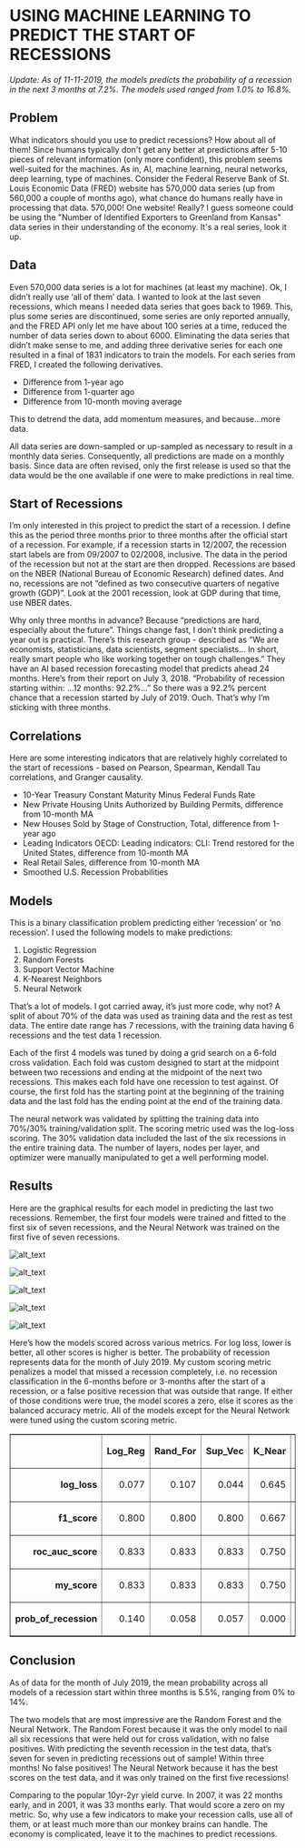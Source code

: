 <!--
.. title: Predicting Recessions
.. slug: predicting-recessions
.. date: 2019-08-27 20:10:17 UTC-05:00
.. tags: 
.. category: 
.. link: 
.. description: 
.. type: text
-->





# USING MACHINE LEARNING TO PREDICT THE START OF RECESSIONS
*Update: As of 11-11-2019, the models predicts the probability of a recession in the next 3 months at 7.2%. The models used ranged from 1.0% to 16.8%.*

## Problem

What indicators should you use to predict recessions? How about all of them! Since humans typically don't get any better at predictions after 5-10 pieces of relevant information (only more confident), this problem seems well-suited for the machines. As in, AI, machine learning, neural networks, deep learning, type of machines. Consider the Federal Reserve Bank of St. Louis Economic Data (FRED) website has 570,000 data series (up from 560,000 a couple of months ago), what chance do humans really have in processing that data. 570,000! One website! Really? I guess someone could be using the "Number of Identified Exporters to Greenland from Kansas" data series in their understanding of the economy. It's a real series, look it up.


## Data

Even 570,000 data series is a lot for machines (at least my machine). Ok, I didn’t really use ‘all of them’ data. I wanted to look at the last seven recessions, which means I needed data series that goes back to 1969. This, plus some series are discontinued, some series are only reported annually, and the FRED API only let me have about 100 series at a time, reduced the number of data series down to about 6000. Eliminating the data series that didn’t make sense to me, and adding three derivative series for each one resulted in a final of 1831 indicators to train the models. For each series from FRED, I created the following derivatives.



*   Difference from 1-year ago
*   Difference from 1-quarter ago
*   Difference from 10-month moving average

This to detrend the data, add momentum measures, and because...more data. 

All data series are down-sampled or up-sampled as necessary to result in a monthly data series. Consequently, all predictions are made on a monthly basis. Since data are often revised, only the first release is used so that the data would be the one available if one were to make predictions in real time. 


## Start of Recessions

I’m only interested in this project to predict the start of a recession. I define this as the period three months prior to three months after the official start of a recession. For example, if a recession starts in 12/2007, the recession start labels are from 09/2007 to 02/2008, inclusive. The data in the period of the recession but not at the start are then dropped. Recessions are based on the NBER (National Bureau of Economic Research) defined dates. And no, recessions are not “defined as two consecutive quarters of negative growth (GDP)”. Look at the 2001 recession, look at GDP during that time, use NBER dates.

Why only three months in advance? Because “predictions are hard, especially about the future”. Things change fast, I don’t think predicting a year out is practical. There’s this research group - described as “We are economists, statisticians, data scientists, segment specialists… In short, really smart people who like working together on tough challenges.” They have an AI based recession forecasting model that predicts ahead 24 months. Here’s from their report on July 3, 2018. “Probability of recession starting within: ...12 months:  92.2%...” So there was a 92.2% percent chance that a recession started by July of 2019. Ouch. That’s why I’m sticking with three months.


## Correlations

Here are some interesting indicators that are relatively highly correlated to the start of recessions - based on Pearson, Spearman, Kendall Tau correlations, and Granger causality.



*   10-Year Treasury Constant Maturity Minus Federal Funds Rate
*   New Private Housing Units Authorized by Building Permits, difference from 10-month MA
*   New Houses Sold by Stage of Construction, Total, difference from 1-year ago
*   Leading Indicators OECD: Leading indicators: CLI: Trend restored for the United States, difference from 10-month MA
*   Real Retail Sales, difference from 10-month MA
*   Smoothed U.S. Recession Probabilities


## Models

This is a binary classification problem predicting either ‘recession’ or ‘no recession’. I used the following models to make predictions:



1. Logistic Regression
2. Random Forests
3. Support Vector Machine
4. K-Nearest Neighbors
5. Neural Network

That’s a lot of models. I got carried away, it’s just more code, why not? A split of about 70% of the data was used as training data and the rest as test data. The entire date range has 7 recessions, with the training data having 6 recessions and the test data 1 recession.

Each of the first 4 models was tuned by doing a grid search on a 6-fold cross validation. Each fold was custom designed to start at the midpoint between two recessions and ending at the midpoint of the next two recessions. This makes each fold have one recession to test against. Of course, the first fold has the starting point at the beginning of the training data and the last fold has the ending point at the end of the training data.

The neural network was validated by splitting the training data into 70%/30% training/validation split. The scoring metric used was the log-loss scoring. The 30% validation data included the last of the six recessions in the entire training data. The number of layers, nodes per layer, and optimizer were manually manipulated to get a well performing model.


## Results

Here are the graphical results for each model in predicting the last two recessions. Remember, the first four models were trained and fitted to the first six of seven recessions, and the Neural Network was trained on the first five of seven recessions.






![alt_text](/images/recession-blog0.png "")






![alt_text](/images/recession-blog1.png "")






![alt_text](/images/recession-blog2.png "")







![alt_text](/images/recession-blog3.png "")





![alt_text](/images/recession-blog4.png "")


Here’s how the models scored across various metrics. For log loss, lower is better, all other scores is higher is better. The probability of recession  represents data for the month of July 2019. My custom scoring metric penalizes a model that missed a recession completely, i.e. no recession classification in the 6-months before or 3-months after the start of a recession, or a false positive recession that was outside that range. If either of those conditions were true, the model scores a zero, else it scores as the balanced accuracy metric. All of the models except for the Neural Network were tuned using the custom scoring metric.


<table border="1" cellspacing="3" cellpadding="3">
  <tr>
   <td>
   </td>
   <td><p style="text-align: right">
<strong>Log_Reg</strong></p>

   </td>
   <td><p style="text-align: right">
<strong>Rand_For</strong></p>

   </td>
   <td><p style="text-align: right">
<strong>Sup_Vec</strong></p>

   </td>
   <td><p style="text-align: right">
<strong>K_Near</strong></p>

   </td>
   <td><p style="text-align: right">
<strong>Neur_Net</strong></p>

   </td>
   <td><p style="text-align: right">
<strong>Mean</strong></p>

   </td>
  </tr>
  <tr>
   <td><p style="text-align: right">
<strong>log_loss</strong></p>

   </td>
   <td><p style="text-align: right">
0.077</p>

   </td>
   <td><p style="text-align: right">
0.107</p>

   </td>
   <td><p style="text-align: right">
0.044</p>

   </td>
   <td><p style="text-align: right">
0.645</p>

   </td>
   <td><p style="text-align: right">
0.040</p>

   </td>
   <td><p style="text-align: right">
0.182</p>

   </td>
  </tr>
  <tr>
   <td><p style="text-align: right">
<strong>f1_score</strong></p>

   </td>
   <td><p style="text-align: right">
0.800</p>

   </td>
   <td><p style="text-align: right">
0.800</p>

   </td>
   <td><p style="text-align: right">
0.800</p>

   </td>
   <td><p style="text-align: right">
0.667</p>

   </td>
   <td><p style="text-align: right">
1.000</p>

   </td>
   <td><p style="text-align: right">
0.813</p>

   </td>
  </tr>
  <tr>
   <td><p style="text-align: right">
<strong>roc_auc_score</strong></p>

   </td>
   <td><p style="text-align: right">
0.833</p>

   </td>
   <td><p style="text-align: right">
0.833</p>

   </td>
   <td><p style="text-align: right">
0.833</p>

   </td>
   <td><p style="text-align: right">
0.750</p>

   </td>
   <td><p style="text-align: right">
1.000</p>

   </td>
   <td><p style="text-align: right">
0.850</p>

   </td>
  </tr>
  <tr>
   <td><p style="text-align: right">
<strong>my_score</strong></p>

   </td>
   <td><p style="text-align: right">
0.833</p>

   </td>
   <td><p style="text-align: right">
0.833</p>

   </td>
   <td><p style="text-align: right">
0.833</p>

   </td>
   <td><p style="text-align: right">
0.750</p>

   </td>
   <td><p style="text-align: right">
1.000</p>

   </td>
   <td><p style="text-align: right">
0.850</p>

   </td>
  </tr>
  <tr>
   <td><p style="text-align: right">
<strong>prob_of_recession</strong></p>

   </td>
   <td><p style="text-align: right">
0.140</p>

   </td>
   <td><p style="text-align: right">
0.058</p>

   </td>
   <td><p style="text-align: right">
0.057</p>

   </td>
   <td><p style="text-align: right">
0.000</p>

   </td>
   <td><p style="text-align: right">
0.019</p>

   </td>
   <td><p style="text-align: right">
0.055</p>

   </td>
  </tr>
</table>


###
## Conclusion

As of data for the month of July 2019, the mean probability across all models of a recession start within three months is 5.5%, ranging from 0% to 14%. 

The two models that are most impressive are the Random Forest and the Neural Network. The Random Forest because it was the only model to nail all six recessions that were held out for cross validation, with no false positives. With predicting the seventh recession in the test data, that’s seven for seven in predicting recessions out of sample! Within three months! No false positives! The Neural Network because it has the best scores on the test data, and it was only trained on the first five recessions!

Comparing to the popular 10yr-2yr yield curve. In 2007, it was 22 months early, and in 2001, it was 33 months early. That would score a zero on my metric. So, why use a few indicators to make your recession calls, use all of them, or at least much more than our monkey brains can handle. The economy is complicated, leave it to the machines to predict recessions.


<!-- Docs to Markdown version 1.0β17 -->
